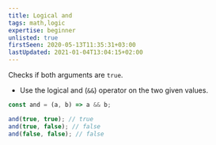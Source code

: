 ```yaml
---
title: Logical and
tags: math,logic
expertise: beginner
unlisted: true
firstSeen: 2020-05-13T11:35:31+03:00
lastUpdated: 2021-01-04T13:04:15+02:00
---
```


Checks if both arguments are `true`.

- Use the logical and (`&&`) operator on the two given values.

```js
const and = (a, b) => a && b;
```

```js
and(true, true); // true
and(true, false); // false
and(false, false); // false
```
